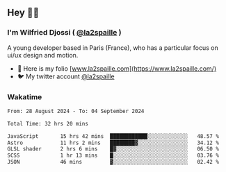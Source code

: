## Hey 👋🏾
### I'm Wilfried Djossi ( <a href="https://twitter.com/la2spaille/" target="_blank">@la2spaille</a> )
A young developer based in Paris (France), who has a particular focus on ui/ux design and motion.

- 🎨 Here is my folio [www.la2spaille.com](https://www.la2spaille.com/)
- 🐦 My twitter account [@la2spaille](https://twitter.com/la2spaille/)

### Wakatime
<!--START_SECTION:waka-->

```txt
From: 28 August 2024 - To: 04 September 2024

Total Time: 32 hrs 20 mins

JavaScript       15 hrs 42 mins  ████████████░░░░░░░░░░░░░   48.57 %
Astro            11 hrs 2 mins   ████████▓░░░░░░░░░░░░░░░░   34.12 %
GLSL shader      2 hrs 6 mins    █▓░░░░░░░░░░░░░░░░░░░░░░░   06.50 %
SCSS             1 hr 13 mins    █░░░░░░░░░░░░░░░░░░░░░░░░   03.76 %
JSON             46 mins         ▓░░░░░░░░░░░░░░░░░░░░░░░░   02.42 %
```

<!--END_SECTION:waka-->
<!--
**la2spaille/la2spaille** is a ✨ _special_ ✨ repository because its `README.md` (this file) appears on your GitHub profile.

Here are some ideas to get you started:

- 🔭 I’m currently working on ...
- 🌱 I’m currently learning ...
- 👯 I’m looking to collaborate on ...
- 🤔 I’m looking for help with ...
- 💬 Ask me about ...
- 📫 How to reach me: ...
- 😄 Pronouns: ...
- ⚡ Fun fact: ...
-->

